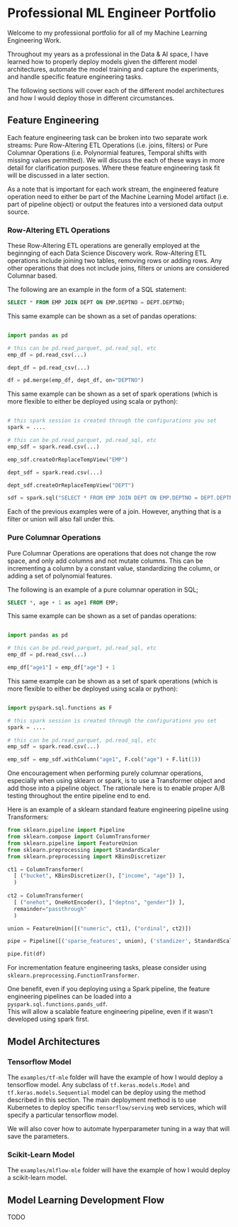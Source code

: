 # Professional ML Engineer Portfolio

Welcome to my professional portfolio for all of my Machine Learning Engineering Work.

Throughout my years as a professional in the Data & AI space, I have learned how to properly deploy models given the different model architectures, automate the model training and capture the experiments, and handle specific feature engineering tasks.

The following sections will cover each of the different model architectures and how I would deploy those in different circumstances. 

## Feature Engineering

Each feature engineering task can be broken into two separate work streams: Pure Row-Altering ETL Operations (i.e. joins, filters) or Pure Columnar Operations (i.e. Polynormial features, Temporal shifts with missing values permitted).  We will discuss the each of these ways in more detail for clarification purposes.  Where these feature engineering task fit will be discussed in a later section. 

As a note that is important for each work stream, the engineered feature operation need to either be part of the Machine Learning Model artifact (i.e. part of pipeline object) or output the features into a versioned data output source.  

### Row-Altering ETL Operations

These Row-Altering ETL operations are generally employed at the beginnging of each Data Science Discovery work.  Row-Altering ETL operations include joining two tables, removing rows or adding rows.  Any other operations that does not include joins, filters or unions are considered Columnar based.  

The following are an example in the form of a SQL statement:

``` sql
SELECT * FROM EMP JOIN DEPT ON EMP.DEPTNO = DEPT.DEPTNO;
```

This same example can be shown as a set of pandas operations:

``` python

import pandas as pd

# this can be pd.read_parquet, pd.read_sql, etc
emp_df = pd.read_csv(...)

dept_df = pd.read_csv(...)

df = pd.merge(emp_df, dept_df, on="DEPTNO")


```

This same example can be shown as a set of spark operations (which is more flexible to either be deployed using scala or python):

``` python

# this spark session is created through the configurations you set
spark = ....

# this can be pd.read_parquet, pd.read_sql, etc
emp_sdf = spark.read.csv(...)

emp_sdf.createOrReplaceTempView("EMP")

dept_sdf = spark.read.csv(...)

dept_sdf.createOrReplaceTempView("DEPT")

sdf = spark.sql("SELECT * FROM EMP JOIN DEPT ON EMP.DEPTNO = DEPT.DEPTNO")

```

Each of the previous examples were of a join.  However, anything that is a filter or union will also fall under this.

### Pure Columnar Operations

Pure Columnar Operations are operations that does not change the row space, and only add columns and not mutate columns.  This can be incrementing a column by a constant value, standardizing the column, or adding a set of polynomial features.  

The following is an example of a pure columnar operation in SQL;

``` sql
SELECT *, age + 1 as age1 FROM EMP;
```

This same example can be shown as a set of pandas operations:

``` python

import pandas as pd

# this can be pd.read_parquet, pd.read_sql, etc
emp_df = pd.read_csv(...)

emp_df["age1"] = emp_df["age"] + 1

```

This same example can be shown as a set of spark operations (which is more flexible to either be deployed using scala or python):

``` python

import pyspark.sql.functions as F

# this spark session is created through the configurations you set
spark = ....

# this can be pd.read_parquet, pd.read_sql, etc
emp_sdf = spark.read.csv(...)

emp_sdf = emp_sdf.withColumn("age1", F.col("age") + F.lit(1))

```

One encouragement when performing purely columnar operations, especially when using sklearn or spark, is to use a Transformer object and add those into a pipeline object.  The rationale here is to enable proper A/B testing throughout the entire pipeline end to end.  

Here is an example of a sklearn standard feature engineering pipeline using Transformers:

``` python 
from sklearn.pipeline import Pipeline
from sklearn.compose import ColumnTransformer
from sklearn.pipeline import FeatureUnion
from sklearn.preprocessing import StandardScaler
from sklearn.preprocessing import KBinsDiscretizer

ct1 = ColumnTransformer(
  [ ("bucket", KBinsDiscretizer(), ["income", "age"]) ],
  )
  
ct2 = ColumnTransformer(
  [ ("onehot", OneHotEncoder(), ["deptno", "gender"]) ],
  remainder="passthrough"
  )

union = FeatureUnion([("numeric", ct1), ("ordinal", ct2)])

pipe = Pipeline([('sparse_features', union), ('standizer', StandardScaler())])

pipe.fit(df)

```

For incrementation feature engineering tasks, please consider using `sklearn.preprocessing.FunctionTransformer`.

One benefit, even if you deploying using a Spark pipeline, the feature engineering pipelines can be loaded into a `pyspark.sql.functions.pands_udf`.  
This will allow a scalable feature engineering pipeline, even if it wasn't developed using spark first.  


## Model Architectures

### Tensorflow Model

The `examples/tf-mle` folder will have the example of how I would deploy a tensorflow model.  Any subclass of `tf.keras.models.Model` and `tf.keras.models.Sequential` model can be deploy using the method described in this section.  The main deployment method is to use Kubernetes to deploy specific `tensorflow/serving` web services, which will specify a particular tensorflow model.

We will also cover how to automate hyperparameter tuning in a way that will save the parameters.

### Scikit-Learn Model

The `examples/mlflow-mle` folder will have the example of how I would deploy a scikit-learn model.


## Model Learning Development Flow

TODO

